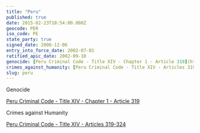 ```yaml
---
title: "Peru"
published: true
date: 2015-02-23T18:54:00.000Z
geocode: PER
iso_code: PE
state_party: true
signed_date: 2000-12-06
entry_into_force_date: 2002-07-01
ratified_apic_date: 2002-09-10
genocide: [Peru Criminal Code - Title XIV - Chapter 1 - Article 319](https://iccdb.hrlc.net/data/doc/364/)
crimes_against_humanity: [Peru Criminal Code - Title XIV - Articles 319-324](https://iccdb.hrlc.net/data/doc/364/)
slug: peru
---
```

Genocide

[Peru Criminal Code - Title XIV - Chapter 1 - Article 319](https://iccdb.hrlc.net/data/doc/364/)

Crimes against Humanity

[Peru Criminal Code - Title XIV - Articles 319-324](https://iccdb.hrlc.net/data/doc/364/)

